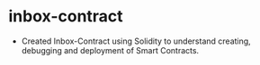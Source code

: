 # inbox-contract

* Created Inbox-Contract using Solidity to understand creating, debugging and deployment of Smart Contracts.
